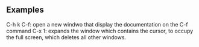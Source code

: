 ## Examples
C-h k C-f: open a new windwo that display the documentation 
on the C-f command
C-x 1: expands the window which contains the cursor, to occupy
the full screen, which deletes all other windows.

